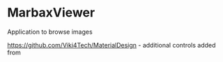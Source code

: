 # MarbaxViewer
Application to browse images

https://github.com/Viki4Tech/MaterialDesign - additional controls added from
